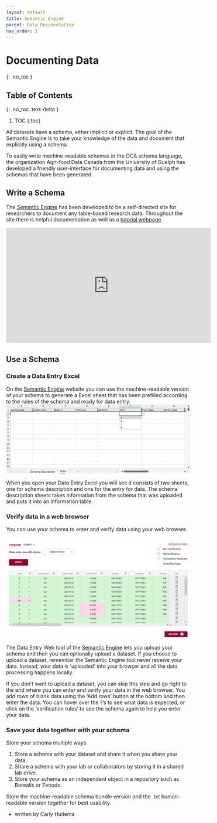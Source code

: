```yaml
---
layout: default
title: Semantic Engine
parent: Data Documentation
nav_order: 1
---
```


# Documenting Data 
{: .no_toc }

## Table of Contents
{: .no_toc .text-delta }

1. TOC
{:toc}

All datasets have a schema, either implicit or explicit. The goal of the Semantic Engine is to take your knowledge of the data and document that explicitly using a schema. 

To easily write machine-readable schemas in the OCA schema language, the organization Agri-food Data Canada from the University of Guelph has developed a friendly user-interface for documenting data and using the schemas that have been generated.

## Write a Schema

The [Semantic Engine](https://www.semanticengine.org) has been developed to be a self-directed site for researchers to document any table-based research data. Throughout the site there is helpful documentation as well as a [tutorial webpage](https://agrifooddatacanada.github.io/OCA_Composer_help_pages/en/TutorialAll/). 


<iframe width="560" height="315" src="https://www.youtube.com/embed/ekMmpx_w45M?si=fZKfGS9Z7QEexCb5" title="YouTube video player" frameborder="0" allow="accelerometer; autoplay; clipboard-write; encrypted-media; gyroscope; picture-in-picture; web-share" referrerpolicy="strict-origin-when-cross-origin" allowfullscreen></iframe>

## Use a Schema

### Create a Data Entry Excel

On the [Semantic Engine](https://www.semanticengine.org) website you can use the machine-readable version of your schema to generate a Excel sheet that has been prefilled according to the rules of the schema and ready for data entry.
![Data Entry Excel](../assets/images/dee_dataentry.png)

When you open your Data Entry Excel you will see it consists of two sheets, one for schema description and one for the entry for data. The schema description sheets takes information from the schema that was uploaded and puts it into an information table.

### Verify data in a web browser

You can use your schema to enter and verify data using your web browser.

![Data verification](../assets/images/dew_data_verification.PNG)

The Data Entry Web tool of the [Semantic Engine](https://www.semanticengine.org) lets you upload your schema and then you can optionally upload a dataset. If you choose to upload a dataset, remember the Semantic Engine tool never receive your data. Instead, your data is ‘uploaded’ into your browser and all the data processing happens locally.

If you don’t want to upload a dataset, you can skip this step and go right to the end where you can enter and verify your data in the web browser. You add rows of blank data using the ‘Add rows’ button at the bottom and then enter the data. You can hover over the ?’s to see what data is expected, or click on the ‘verification rules’ to see the schema again to help you enter your data.

### Save your data together with your schema

Store your schema multiple ways.

1. Store a schema with your dataset and share it when you share your data.
2. Share a schema with your lab or collaborators by storing it in a shared lab drive.
3. Store your schema as an independent object in a repository such as Borealis or Zenodo.

Store the machine-readable schema bundle version and the .txt human-readable version together for best usability.

- written by Carly Huitema